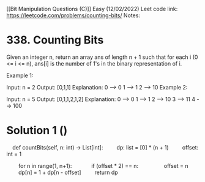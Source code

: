 [[Bit Manipulation Questions (C)]]
Easy (12/02/2022)
Leet code link: https://leetcode.com/problems/counting-bits/
Notes: 

# 338. Counting Bits
Given an integer n, return an array ans of length n + 1 such that for each i (0 <= i <= n), ans[i] is the number of 1's in the binary representation of i.

 

Example 1:

Input: n = 2
Output: [0,1,1]
Explanation:
0 --> 0
1 --> 1
2 --> 10
Example 2:

Input: n = 5
Output: [0,1,1,2,1,2]
Explanation:
0 --> 0
1 --> 1
2 --> 10
3 --> 11
4 --> 100


# Solution 1 ()
    def countBits(self, n: int) -> List[int]:
        dp: list = [0] * (n + 1)
        offset: int = 1

        for n in range(1, n+1):
            if (offset * 2) == n:
                offset = n  
            dp[n] = 1 + dp[n - offset]
        return dp

